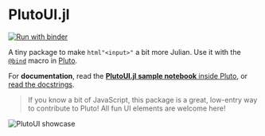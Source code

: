 # PlutoUI.jl

[![Run with binder](https://mybinder.org/badge_logo.svg)](https://mybinder.org/v2/gh/fonsp/pluto-on-binder/v0.17.3/?urlpath=pluto/sample/PlutoUI.jl.jl)

A tiny package to make `html"<input>"` a bit more Julian. Use it with the [`@bind`](https://juliapluto.github.io/sample-notebook-previews/Interactivity.html) macro in [Pluto](https://github.com/fonsp/Pluto.jl).

For **documentation**, read the [**PlutoUI.jl sample notebook** inside Pluto](https://juliapluto.github.io/sample-notebook-previews/PlutoUI.jl.html), or [read the docstrings](https://juliahub.com/docs/PlutoUI/).

> If you know a bit of JavaScript, this package is a great, low-entry way to contribute to Pluto! All fun UI elements are welcome here!

![PlutoUI showcase](https://user-images.githubusercontent.com/6933510/79402968-cc203300-7f8d-11ea-8f4c-7b136a5419ef.gif)
